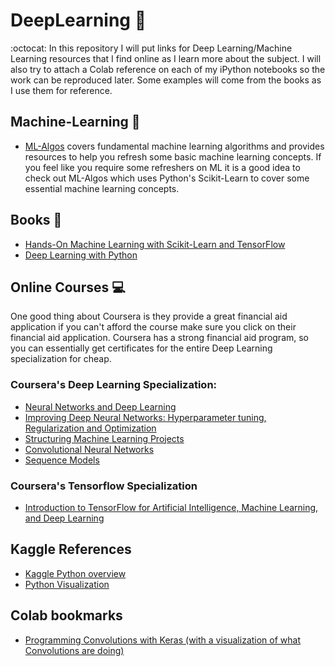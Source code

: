 # DeepLearning 🧠

:octocat: In this repository I will put links for Deep Learning/Machine Learning resources that I find online as I learn more about the subject. I will also try to attach a Colab reference on each of my iPython notebooks so the work can be reproduced later. Some examples will come from the books as I use them for reference.

## Machine-Learning 🤖
* [ML-Algos](https://github.com/hamk3010/DeepLearning/blob/master/ML-Algos) covers fundamental machine learning algorithms and provides resources to help you refresh some basic machine learning concepts. If you feel like you require some refreshers on ML it is a good idea to check out ML-Algos which uses Python's Scikit-Learn to cover some essential machine learning concepts.

## Books :closed_book:
* [Hands-On Machine Learning with Scikit-Learn and TensorFlow](https://www.amazon.com/Hands-Machine-Learning-Scikit-Learn-TensorFlow/dp/1491962291/ref=pd_lpo_sbs_14_t_0?_encoding=UTF8&psc=1&refRID=7H6E517DX2N5P5NT0345)
* [Deep Learning with Python](https://www.amazon.com/Deep-Learning-Python-Francois-Chollet/dp/1617294438)

## Online Courses 💻
   One good thing about Coursera is they provide a great financial aid application if you can't afford the course make sure you click on their financial aid application. Coursera has a strong financial aid program, so you can essentially get certificates for the entire Deep Learning specialization for cheap. 
### Coursera's Deep Learning Specialization:
  * [Neural Networks and Deep Learning](https://www.coursera.org/learn/neural-networks-deep-learning)
  * [Improving Deep Neural Networks: Hyperparameter tuning, Regularization and Optimization](https://www.coursera.org/learn/deep-neural-network)
  * [Structuring Machine Learning Projects](https://www.coursera.org/learn/machine-learning-projects)
  * [Convolutional Neural Networks](https://www.coursera.org/learn/convolutional-neural-networks)
  * [Sequence Models](https://www.coursera.org/learn/nlp-sequence-models)
  
 ### Coursera's Tensorflow Specialization
  * [Introduction to TensorFlow for Artificial Intelligence, Machine Learning, and Deep Learning](https://www.coursera.org/learn/introduction-tensorflow/)
  
## Kaggle References
   * [Kaggle Python overview](https://www.kaggle.com/kanncaa1/data-sciencetutorial-for-beginners)
   * [Python Visualization](https://www.kaggle.com/kanncaa1/feature-selection-and-data-visualization) 
   
## Colab bookmarks
   * [Programming Convolutions with Keras (with a visualization of what Convolutions are doing)](https://colab.research.google.com/github/lmoroney/dlaicourse/blob/master/Course%201%20-%20Part%206%20-%20Lesson%202%20-%20Notebook.ipynb#scrollTo=zldEXSsF8Noz)


